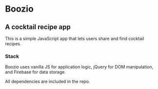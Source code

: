 # Boozio
## A cocktail recipe app
This is a simple JavaScript app that lets users share and find cocktail recipes.

### Stack
Boozio uses vanilla JS for application logic, jQuery for DOM manipulation, and Firebase for data storage.

All dependencies are included in the repo.
